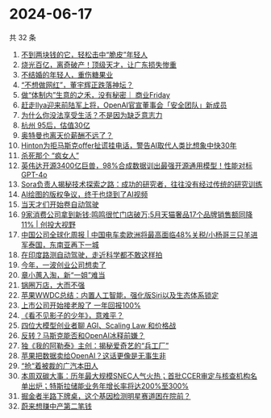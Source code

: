 # 2024-06-17

共 32 条

<!-- BEGIN 36KR -->
<!-- 最后更新时间 2024-06-17 03:00:58 +0800 -->
1. [不到两块钱的它，轻松击中“脆皮”年轻人](https://36kr.com/p/2821019667138825)
1. [烧光百亿，离奇破产！顶级天才，让广东损失惨重](https://36kr.com/p/2822069253851400)
1. [不结婚的年轻人，重伤糖果业](https://36kr.com/p/2821885690710276)
1. [“不想做网红”，董宇辉正跌落神坛？](https://36kr.com/p/2821784850696448)
1. [做“体制内”生意的之禾，没有秘密｜ 商业Friday](https://36kr.com/p/2771795436436480)
1. [赶走Ilya迎来前陆军上将，OpenAI官宣董事会「安全团队」新成员](https://36kr.com/p/2819694632700422)
1. [为什么你没法享受生活？不是因为缺乏意志力](https://36kr.com/p/2814708019022338)
1. [杭州 95后，估值30亿](https://36kr.com/p/2821897775335689)
1. [奥特曼也离天价薪酬不远了？](https://36kr.com/p/2822184465811975)
1. [Hinton为拒马斯克offer扯谎挂电话，警告AI取代人类比想象中快30年](https://36kr.com/p/2822120653883655)
1. [杀死那个 “疯女人”](https://36kr.com/p/2821928782612996)
1. [英伟达开源3400亿巨兽，98%合成数据训出最强开源通用模型！性能对标GPT-4o](https://36kr.com/p/2820630520678918)
1. [Sora负责人揭秘技术探索之路：成功的研究者，往往没有经过传统的研究训练](https://36kr.com/p/2821223754942980)
1. [AI绘图的版权争议，终于也烧到了AI视频](https://36kr.com/p/2821072395717124)
1. [当天才们开始卷自动驾驶](https://36kr.com/p/2821919424825864)
1. [9家消费公司拿到新钱;鸣鸣很忙门店破万;5月天猫奢品17个品牌销售额同降11% | 创投大视野](https://36kr.com/p/2820781070797064)
1. [中国公司全球化周报 | 中国电车卖欧洲将最高面临48%关税/小杨哥三只羊进军泰国，东南亚再下一城](https://36kr.com/p/2820993096157704)
1. [在印度路测自动驾驶，走近科学都不敢这样拍](https://36kr.com/p/2821917290531072)
1. [今年，一波创业公司想卖了](https://36kr.com/p/2820751994554886)
1. [章小蕙入淘，新“一姐”难当](https://36kr.com/p/2821911883581700)
1. [锅圈万店，大而不强](https://36kr.com/p/2821833675262210)
1. [苹果WWDC总结：内置人工智能，强化版Siri以及生态体系锁定](https://36kr.com/p/2817666965768454)
1. [上市公司开始接老股了 一年回报100%](https://36kr.com/p/2821863482722569)
1. [《看不见影子的少年》，意难平？](https://36kr.com/p/2821117644966144)
1. [四位大模型创业者聊 AGI、Scaling Law 和价格战](https://36kr.com/p/2820549825120521)
1. [反转？马斯克能否和OpenAI冰释前嫌？](https://36kr.com/p/2821815535814913)
1. [独《我的阿勒泰》主创：揭秘爱奇艺的“兵工厂”](https://36kr.com/p/2821901907397124)
1. [苹果把数据卖给OpenAI？这话更像是无事生非](https://36kr.com/p/2819687799540228)
1. [“抢“着被裁的广汽本田人](https://36kr.com/p/2821939320948994)
1. [本周双碳大事：历年最大规模SNEC人气火热；首批CCER审定与核查机构名单出炉；特斯拉储能业务年增长率将达200%至300%](https://36kr.com/p/2821906838505733)
1. [掘金者半路下牌桌，这个基因检测明星赛道困在院前？](https://36kr.com/p/2821729721026825)
1. [蔚来想赚中产第二笔钱](https://36kr.com/p/2821883178174728)
<!-- END 36KR -->